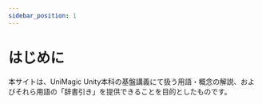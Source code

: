 ```yaml
---
sidebar_position: 1
---
```


# はじめに

本サイトは、UniMagic Unity本科の基盤講義にて扱う用語・概念の解説、およびそれら用語の「辞書引き」を提供できることを目的としたものです。